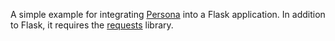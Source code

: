 A simple example for integrating [Persona](https://login.persona.org/) into a
Flask application. In addition to Flask, it requires the
[requests](www.python-requests.org/) library.
